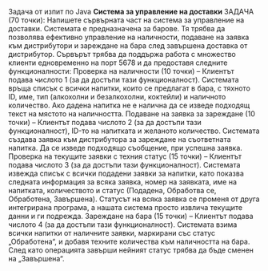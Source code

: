 Задача от изпит по Java
<strong>Система за управление на доставки</strong>
ЗАДАЧА (70 точки): Напишете сървърната част на система за управление на доставки. Системата е предназначена за барове. Тя трябва да позволява ефективно управление на наличности, подаване на заявка към дистрибутори и зареждане на бара след завършена доставка от дистрибутор. Сървърът трябва да поддържа работа с множество клиенти едновременно на порт 5678 и да предоставя следните функционалности:
Проверка на наличности (10 точки) – Клиентът подава числото 1 (за да достъпи тази функционалност). Системата връща списък с всички напитки, които се предлагат в бара, с тяхното ID, име, тип (алкохолни и безалкохолни, коктейли) и наличното количество. Ако дадена напитка не е налична да се изведе подходящ текст на мястото на наличността.
Подаване на заявка за зареждане (10 точки) – Клиентът подава числото 2 (за да достъпи тази функционалност), ID-то на напитката и желаното количество. Системата създава заявка към дистрибутора за зареждане на съответната напитка. Да се изведе подходящо съобщение, при успешна заявка.
Проверка на текущите заявки с техния статус (15 точки) – Клиентът подава числото 3 (за да достъпи тази функционалност). Системата извежда списък с всички подадени заявки за напитки, като показва следната информация за всяка заявка, номер на заявката, име на напитката, количеството и статус (Подадена, Обработва се, Обработена, Завършена). Статусът на всяка заявка се променя от друга интегрирана програма, а нашата система просто извлича текущите данни и ги подрежда.
Зареждане на бара (15 точки) – Клиентът подава числото 4 (за да достъпи тази функционалност). Системата взима всички напитки от наличните заявки, маркирани със статус „Обработена“, и добавя техните количества към наличността на бара. След като операцията завърши нейният статус трябва да бъде сменен на „Завършена“.
